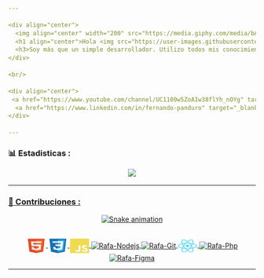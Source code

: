 ```yaml
---

<div align="center">
  <img align="center" width="200" src="https://media.giphy.com/media/bAQH7WXKqtIBrPs7sR/giphy.gif"/>
  <h1 align="center">Hola <img src="https://user-images.githubusercontent.com/39955420/147578264-bae0526c-028a-49d2-8af8-d08bb4edbd2a.gif" height="30" width="30">, soy ✨Fernando Panduro✨</h1>
  <h3>Soy más que un simple desarrollador. Utilizo todos mis conocimientos y habilidades para construir algo impresionante. ¡Echa un vistazo por aqui y descubrelo!</h3>
</div>

<br/>

<div align="center"> 
 <a href="https://www.youtube.com/channel/UC1100w5ZoAIw38flYh_nOYg" target="_blank"><img src="https://img.shields.io/badge/YouTube-FF0000?style=for-the-badge&logo=youtube&logoColor=white" target="_blank"></a>
  <a href="https://www.linkedin.com/in/fernando-panduro" target="_blank"><img src="https://img.shields.io/badge/-LinkedIn-%230077B5?style=for-the-badge&logo=linkedin&logoColor=white" target="_blank"></a>  
</div> 

---
```


### 📊 Estadisticas :

<div align="center">
  <a href="https://github.com/fernandopanduro">
  <!---<img height="180em" src="https://github-readme-stats.vercel.app/api?username=fernandopanduro&show_icons=true&theme=radical&include_all_commits=true&count_private=true"/>
  <img height="180em" src="https://github-readme-stats.vercel.app/api/top-langs/?username=fernandopanduro&layout=compact&langs_count=7&theme=radical"/>-->

  <img height="180em" src="http://github-readme-streak-stats.herokuapp.com?user=fernandopanduro&theme=radical&locale=es" />
  
</div>

---

### 🚀 Contribuciones :
  
  <div align="center">
    
  ![Snake animation](https://github.com/fernandopanduro/fernandopanduro/blob/output/github-contribution-grid-snake.svg)
    
  </div>
  
<div style="display: inline_block" align="center"><br>
  <img align="center" alt="Rafa-HTML" height="30" width="40" src="https://raw.githubusercontent.com/devicons/devicon/master/icons/html5/html5-original.svg">
  <img align="center" alt="Rafa-CSS" height="30" width="40" src="https://raw.githubusercontent.com/devicons/devicon/master/icons/css3/css3-original.svg">               
  <img align="center" alt="Rafa-Js" height="30" width="40" src="https://raw.githubusercontent.com/devicons/devicon/master/icons/javascript/javascript-plain.svg">
  <img align="center" alt="Rafa-Nodejs" height="30" width="40" src="https://cdn.jsdelivr.net/gh/devicons/devicon/icons/nodejs/nodejs-original.svg" />        
  <img align="center" alt="Rafa-Git" height="30" width="40" src="https://cdn.jsdelivr.net/gh/devicons/devicon/icons/git/git-original.svg" />
  <img align="center" alt="Rafa-React" height="30" width="40" src="https://raw.githubusercontent.com/devicons/devicon/master/icons/react/react-original.svg">
  <img align="center" alt="Rafa-Php" height="30" width="40" src="https://cdn.jsdelivr.net/gh/devicons/devicon/icons/php/php-original.svg" />        
  <img align="center" alt="Rafa-Figma" height="30" width="40" src="https://cdn.jsdelivr.net/gh/devicons/devicon/icons/figma/figma-original.svg" />
</div>

---
  
